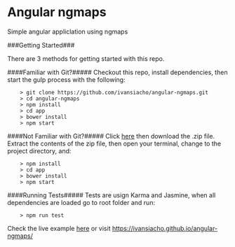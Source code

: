 # Angular ngmaps

Simple angular appliclation using ngmaps 

###Getting Started###

There are 3 methods for getting started with this repo.

####Familiar with Git?#####
Checkout this repo, install dependencies, then start the gulp process with the following:

```
	> git clone https://github.com/ivansiacho/angular-ngmaps.git
	> cd angular-ngmaps
	> npm install
  	> cd app
  	> bower install
	> npm start
```

####Not Familiar with Git?#####
Click [here](https://github.com/ivansiacho/firebase-react-chat/archive/master.zip) then download the .zip file.  Extract the contents of the zip file, then open your terminal, change to the project directory, and:

```
	> npm install
  	> cd app
  	> bower install
	> npm start
```
####Running Tests#####
Tests are usign Karma and Jasmine, when all dependencies are loaded go to root folder and run:
```
	> npm run test
```

Check the live example [here](https://ivansiacho.github.io/angular-ngmaps/) or visit https://ivansiacho.github.io/angular-ngmaps/
